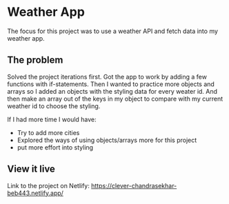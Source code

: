 # Weather App

The focus for this project was to use a weather API and fetch data into my weather app. 

## The problem

Solved the project iterations first. Got the app to work by adding a few functions with if-statements. Then I wanted to practice more objects and arrays so I added an objects with the styling data for every weater id. And then make an array out of the keys in my object to compare with my current weather id to choose the styling.

If I had more time I would have:
- Try to add more cities
- Explored the ways of using objects/arrays more for this project
- put more effort into styling

## View it live

Link to the project on Netlify: https://clever-chandrasekhar-beb443.netlify.app/

